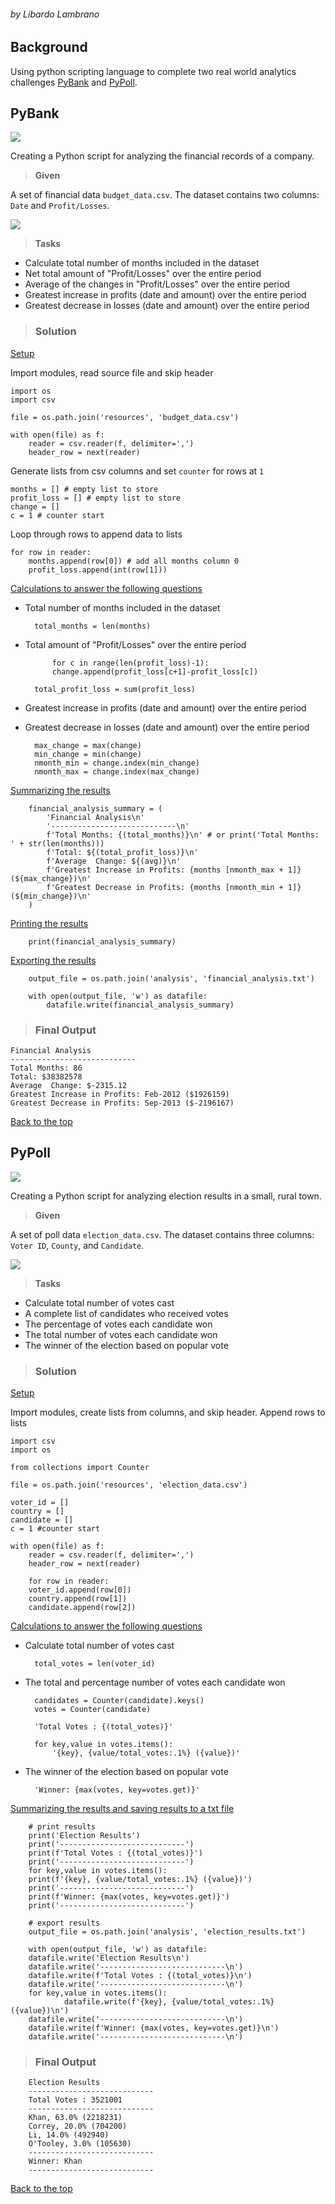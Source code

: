
###### by Libardo Lambrano

## Background <a name="top"></a>

Using python scripting language to complete two real world analytics challenges [PyBank](#pybank) and [PyPoll](#pypoll).

## PyBank <a name="pybank"></a>
![](images/revenue-per-lead.png)

Creating a Python script for analyzing the financial records of a company. 

> **Given**

A set of financial data `budget_data.csv`. The dataset contains two columns: `Date` and `Profit/Losses`.

![](images/bank_data.png)

> **Tasks**

* Calculate total number of months included in the dataset
* Net total amount of "Profit/Losses" over the entire period
* Average of the changes in "Profit/Losses" over the entire period
* Greatest increase in profits (date and amount) over the entire period
* Greatest decrease in losses (date and amount) over the entire period

> ### Solution 

<ins>Setup</ins>

Import modules, read source file and skip header 

    import os
    import csv

    file = os.path.join('resources', 'budget_data.csv')

    with open(file) as f:
        reader = csv.reader(f, delimiter=',')
        header_row = next(reader)

Generate lists from csv columns and set `counter` for rows at `1`

    months = [] # empty list to store
    profit_loss = [] # empty list to store
    change = []
    c = 1 # counter start

Loop through rows to append data to lists

    for row in reader: 
        months.append(row[0]) # add all months column 0 
        profit_loss.append(int(row[1])) 

<ins>Calculations to answer the following questions</ins> 

* Total number of months included in the dataset

        total_months = len(months)

* Total amount of "Profit/Losses" over the entire period

            for c in range(len(profit_loss)-1): 
            change.append(profit_loss[c+1]-profit_loss[c])

        total_profit_loss = sum(profit_loss)

* Greatest increase in profits (date and amount) over the entire period
* Greatest decrease in losses (date and amount) over the entire period

        max_change = max(change)
        min_change = min(change)
        nmonth_min = change.index(min_change)
        nmonth_max = change.index(max_change)

<ins>Summarizing the results</ins> 

        financial_analysis_summary = (
            'Financial Analysis\n'
            '----------------------------\n'
            f'Total Months: {(total_months)}\n' # or print('Total Months: ' + str(len(months))) 
            f'Total: ${(total_profit_loss)}\n'
            f'Average  Change: ${(avg)}\n'
            f'Greatest Increase in Profits: {months [nmonth_max + 1]} (${max_change})\n'
            f'Greatest Decrease in Profits: {months [nmonth_min + 1]} (${min_change})\n'
        )

<ins>Printing the  results</ins>

        print(financial_analysis_summary)

<ins>Exporting the results</ins> 

        output_file = os.path.join('analysis', 'financial_analysis.txt')

        with open(output_file, 'w') as datafile: 
            datafile.write(financial_analysis_summary)

> ### Final Output

    Financial Analysis
    ----------------------------
    Total Months: 86
    Total: $38382578
    Average  Change: $-2315.12
    Greatest Increase in Profits: Feb-2012 ($1926159)
    Greatest Decrease in Profits: Sep-2013 ($-2196167)

[Back to the top](#top)

## PyPoll <a name="pypoll"></a>
![](images/Vote_counting.png)

Creating a Python script for analyzing election results in a small, rural town. 

> **Given**

A set of poll data `election_data.csv`. The dataset contains three columns: `Voter ID`, `County`, and `Candidate`.

![](images/election_data.png)

> **Tasks**

* Calculate total number of votes cast
* A complete list of candidates who received votes
* The percentage of votes each candidate won
* The total number of votes each candidate won
* The winner of the election based on popular vote

> ### Solution

<ins>Setup

Import modules, create lists from columns, and skip header. Append rows to lists

    import csv
    import os

    from collections import Counter

    file = os.path.join('resources', 'election_data.csv')

    voter_id = []
    country = []
    candidate = []
    c = 1 #counter start

    with open(file) as f:
        reader = csv.reader(f, delimiter=',')
        header_row = next(reader)

        for row in reader:
        voter_id.append(row[0])
        country.append(row[1])
        candidate.append(row[2])

<ins>Calculations to answer the following questions 

* Calculate total number of votes cast

        total_votes = len(voter_id)

* The total and percentage number of votes each candidate won

        candidates = Counter(candidate).keys()
        votes = Counter(candidate)

        'Total Votes : {(total_votes)}'

        for key,value in votes.items():
            '{key}, {value/total_votes:.1%} ({value})'

* The winner of the election based on popular vote

        'Winner: {max(votes, key=votes.get)}'

<ins>Summarizing the results and saving results to a txt file

        # print results 
        print('Election Results')
        print('----------------------------')
        print(f'Total Votes : {(total_votes)}')
        print('----------------------------')
        for key,value in votes.items():
        print(f'{key}, {value/total_votes:.1%} ({value})')
        print('----------------------------')
        print(f'Winner: {max(votes, key=votes.get)}')
        print('----------------------------')

        # export results 
        output_file = os.path.join('analysis', 'election_results.txt')

        with open(output_file, 'w') as datafile: 
        datafile.write('Election Results\n')
        datafile.write('----------------------------\n')
        datafile.write(f'Total Votes : {(total_votes)}\n')
        datafile.write('----------------------------\n')
        for key,value in votes.items():
                datafile.write(f'{key}, {value/total_votes:.1%} ({value})\n')
        datafile.write('----------------------------\n')
        datafile.write(f'Winner: {max(votes, key=votes.get)}\n')
        datafile.write('----------------------------\n')

> ### Final Output

        Election Results
        ----------------------------
        Total Votes : 3521001
        ----------------------------
        Khan, 63.0% (2218231)
        Correy, 20.0% (704200)
        Li, 14.0% (492940)
        O'Tooley, 3.0% (105630)
        ----------------------------
        Winner: Khan
        ----------------------------

[Back to the top](#top)






